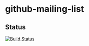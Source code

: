 # github-mailing-list

## Status

[![Build Status](https://travis-ci.org/nicolasbock/github-mailing-list.svg?branch=master)](https://travis-ci.org/nicolasbock/github-mailing-list)
